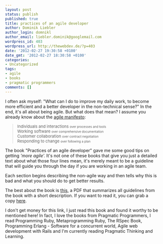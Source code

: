 ```yaml
---
layout: post
status: publish
published: true
title: practices of an agile developer
author: Dominik Liebler
author_login: domnikl
author_email: liebler.dominik@googlemail.com
wordpress_id: 403
wordpress_url: http://thewebdev.de/?p=403
date: '2012-02-27 19:30:58 +0100'
date_gmt: '2012-02-27 18:30:58 +0100'
categories:
- Uncategorized
tags:
- agile
- books
- pragmatic programmers
comments: []
---
```

<p>I often ask myself: "What can I do to improve my daily work, to become more efficient and a better developer in the non-technical sense?" In the end, it's all about being agile. But what does that mean? I assume you already know about the <a href="http://agilemanifesto.org/" target="_blank">agile manifesto</a>:</p>
<blockquote><p><span style="font-size: small;">Individuals and interactions </span><span style="font-size: x-small;">over processes and tools<br />
</span><span style="font-size: small;">Working software </span><span style="font-size: x-small;">over comprehensive documentation<br />
</span><span style="font-size: small;">Customer collaboration </span><span style="font-size: x-small;">over contract negotiation<br />
</span><span style="font-size: small;">Responding to change </span><span style="font-size: x-small;">over following a plan</span></p></blockquote>
<p>The book "Practices of an agile developer" gave me some good tips on getting <em>'more agile'.</em> It's not one of these books that give you just a detailed text about what those four lines mean, it's merely meant to be a guideline that will guide you through the day if you are working in an agile team.</p>
<p>Each section begins describing the non-agile way and then tells why this is bad and what you should do to get better results.</p>
<p>The best about the book is <a href="http://media.pragprog.com/titles/pad/PAD-pulloutcard.pdf" target="_blank">this</a>, a PDF that summarizes all guidelines from the book with a short description. If you want to read it, you can grab a copy <a href="http://pragprog.com/book/pad/practices-of-an-agile-developer" target="_blank">here</a>.</p>
<p>I don't get money for this link, I just read this book and found it worthy to be mentioned here! In fact, I love the books from Pragmatic Programmers, I read Programming Ruby, Metaprogramming Ruby, The RSpec Book, Programming Erlang - Software for a concurrent world, Agile web development with Rails and I'm currently reading Pragmatic Thinking and Learning.</p>
